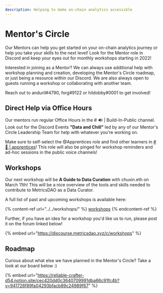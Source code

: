 ```yaml
---
description: Helping to make on-chain analytics accessible
---
```


# Mentor's Circle

Our Mentors can help you get started on your on-chain analytics journey or help you take your skills to the next level! Look for the Mentor role in Discord and keep your eyes out for monthly workshops starting in 2022!

Interested in joining as a Mentor? We can always use additional help with workshop planning and creation, developing the Mentor's Circle roadmap, or just being a resource within our Discord. We are also always open to guests running a workshop or collaborating with another team.

Reach out to anduril#4790, forg#9122 or hildobby#0001 to get involved!

## Direct Help via Office Hours

Our mentors run regular Office Hours in the # 🔊 | Build-In-Public channel. Look out for the Discord Events **"Data and Chill"** led by any of our Mentor's Circle Leadership Team for help with whatever you're working on.

Make sure to self-select the @Apprentices role and find other learners in [# 📓 | apprentices](https://discord.com/channels/902943676685230100/948007491441143808)! This role will also be pinged for workshop reminders and ad-hoc sessions in the public voice channels!

## Workshops

Our next workshop will be **A Guide to Data Curation** with chuxin.eth on March 11th! This will be a nice overview of the tools and skills needed to contribute to MetricsDAO as a Data Curator.

A full list of past and upcoming workshops is available here:

{% content-ref url="../../workshops/" %}
[workshops](../../workshops/)
{% endcontent-ref %}

Further, if you have an idea for a workshop you'd like us to run, please post it on the forum linked below!

{% embed url="https://discourse.metricsdao.xyz/c/workshops" %}

## Roadmap

Curious about what else we have planned in the Mentor's Circle? Take a look at our board below :)

{% embed url="https://reliable-crafter-d54.notion.site/cec420dd0c3640709991dba66c91fc4b?v=941726f89fa04293bfacb89c24989f67" %}
